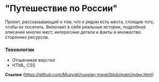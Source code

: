 # "Путешествие по России"
Проект, рассказывающий о том, что и рядом есть места, стоящие того, чтобы их посетить. Включает в себя реальные истории, подробное описание многих мест, интересные детали и факты и множество сторонних ресурсов.

### Технологии
* Отзывчивая верстка
* HTML, CSS

**Ссылки**
(https://github.com/Musyokl/russian-travel/blob/main/index.html)
